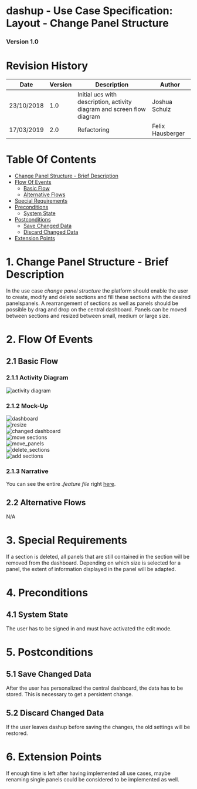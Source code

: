 dashup - Use Case Specification: Layout - Change Panel Structure
============================================
### Version 1.0

# Revision History

| Date       | Version | Description                                                            | Author           |
|------------|---------|------------------------------------------------------------------------|------------------|
| 23/10/2018 | 1.0     | Initial ucs with description, activity diagram and screen flow diagram | Joshua Schulz    |
| 17/03/2019 | 2.0     | Refactoring                                                            | Felix Hausberger |

# Table Of Contents

- [Change Panel Structure - Brief Description](#1-change-panel-structure---brief-description) 
- [Flow Of Events](#2-flow-of-events)
    - [Basic Flow](#21-basic-flow)   
    - [Alternative Flows](#22-alternative-flows)
- [Special Requirements](#3-special-requirements)
- [Preconditions](#4-preconditions)
    - [System State](#41-system-state)
- [Postconditions](#5-postconditions) 
    - [Save Changed Data](#51-save-changed-data)
    - [Discard Changed Data](#52-discard-changed-data)
- [Extension Points](#6-extension-points)

# 1. Change Panel Structure - Brief Description
In the use case _change panel structure_ the platform should enable the user to create, modify and delete sections and 
fill these sections with the desired panelspanels. A rearrangement of sections as well as panels should be possible by drag 
and drop on the central dashboard. Panels can be moved between sections and resized between small, medium or large size. 

# 2. Flow Of Events

## 2.1 Basic Flow

### 2.1.1 Activity Diagram
<img src="./activity_diagrams/change_panel_structure.png" alt="activity diagram" />
 
### 2.1.2 Mock-Up
<img src="./mockups/dashboard.png" alt="dashboard" />
<br />
<img src="./mockups/resize.png" alt="resize" />
<br />
<img src="./mockups/changed_dashboard.png" alt="changed dashboard" />
<br />
<img src="./mockups/move_sections.png" alt="move sections" />
<br />
<img src="./mockups/move_panels.png" alt="move_panels" />
<br />
<img src="./mockups/delete_sections.png" alt="delete_sections" />
<br />
<img src="./mockups/add_sections.png" alt="add sections" />
<br />

### 2.1.3 Narrative
You can see the entire _.feature file_ right <a href="./narratives/change_panel_structure.feature">here</a>.

## 2.2 Alternative Flows
N/A

# 3. Special Requirements
If a section is deleted, all panels that are still contained in the section will be removed from the dashboard. 
Depending on which size is selected for a panel, the extent of information displayed in the panel will be adapted.

# 4. Preconditions

## 4.1 System State
The user has to be signed in and must have activated the edit mode.

# 5. Postconditions

## 5.1 Save Changed Data
After the user has personalized the central dashboard, the data has to be stored. This is necessary
to get a persistent change. 

## 5.2 Discard Changed Data
If the user leaves dashup before saving the changes, the old settings will be restored.

# 6. Extension Points
If enough time is left after having implemented all use cases, maybe renaming single panels could be considered to be 
implemented as well.